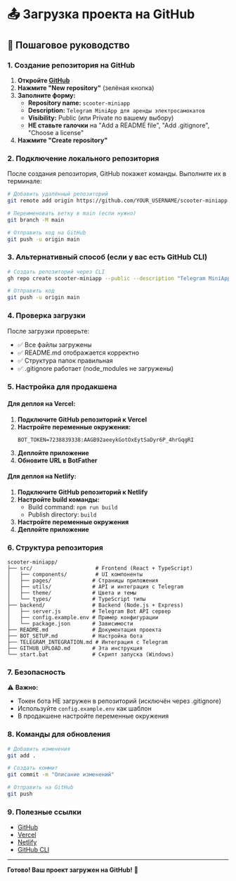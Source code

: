 # 📤 Загрузка проекта на GitHub

## 🚀 Пошаговое руководство

### 1. Создание репозитория на GitHub

1. **Откройте [GitHub](https://github.com)**
2. **Нажмите "New repository"** (зелёная кнопка)
3. **Заполните форму:**
   - **Repository name:** `scooter-miniapp`
   - **Description:** `Telegram MiniApp для аренды электросамокатов`
   - **Visibility:** Public (или Private по вашему выбору)
   - **НЕ ставьте галочки** на "Add a README file", "Add .gitignore", "Choose a license"
4. **Нажмите "Create repository"**

### 2. Подключение локального репозитория

После создания репозитория, GitHub покажет команды. Выполните их в терминале:

```bash
# Добавить удалённый репозиторий
git remote add origin https://github.com/YOUR_USERNAME/scooter-miniapp.git

# Переименовать ветку в main (если нужно)
git branch -M main

# Отправить код на GitHub
git push -u origin main
```

### 3. Альтернативный способ (если у вас есть GitHub CLI)

```bash
# Создать репозиторий через CLI
gh repo create scooter-miniapp --public --description "Telegram MiniApp для аренды электросамокатов"

# Отправить код
git push -u origin main
```

### 4. Проверка загрузки

После загрузки проверьте:
- ✅ Все файлы загружены
- ✅ README.md отображается корректно
- ✅ Структура папок правильная
- ✅ .gitignore работает (node_modules не загружены)

### 5. Настройка для продакшена

#### Для деплоя на Vercel:

1. **Подключите GitHub репозиторий к Vercel**
2. **Настройте переменные окружения:**
   ```
   BOT_TOKEN=7238839338:AAGB92aeeykGotOxEytSaDyr6P_4hrGqgRI
   ```
3. **Деплойте приложение**
4. **Обновите URL в BotFather**

#### Для деплоя на Netlify:

1. **Подключите GitHub репозиторий к Netlify**
2. **Настройте build команды:**
   - Build command: `npm run build`
   - Publish directory: `build`
3. **Настройте переменные окружения**
4. **Деплойте приложение**

### 6. Структура репозитория

```
scooter-miniapp/
├── src/                    # Frontend (React + TypeScript)
│   ├── components/         # UI компоненты
│   ├── pages/             # Страницы приложения
│   ├── utils/             # API и интеграция с Telegram
│   ├── theme/             # Цвета и темы
│   └── types/             # TypeScript типы
├── backend/               # Backend (Node.js + Express)
│   ├── server.js          # Telegram Bot API сервер
│   ├── config.example.env # Пример конфигурации
│   └── package.json       # Зависимости
├── README.md              # Документация проекта
├── BOT_SETUP.md           # Настройка бота
├── TELEGRAM_INTEGRATION.md # Интеграция с Telegram
├── GITHUB_UPLOAD.md       # Эта инструкция
└── start.bat              # Скрипт запуска (Windows)
```

### 7. Безопасность

⚠️ **Важно:** 
- Токен бота НЕ загружен в репозиторий (исключён через .gitignore)
- Используйте `config.example.env` как шаблон
- В продакшене настройте переменные окружения

### 8. Команды для обновления

```bash
# Добавить изменения
git add .

# Создать коммит
git commit -m "Описание изменений"

# Отправить на GitHub
git push
```

### 9. Полезные ссылки

- [GitHub](https://github.com)
- [Vercel](https://vercel.com)
- [Netlify](https://netlify.com)
- [GitHub CLI](https://cli.github.com)

---

**Готово! Ваш проект загружен на GitHub!** 🚀 